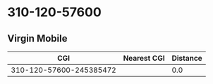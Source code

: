 # 310-120-57600
## Virgin Mobile


| CGI | Nearest CGI | Distance |
|-----|-------------|----------|
| 310-120-57600-245385472 |  | 0.0 |
